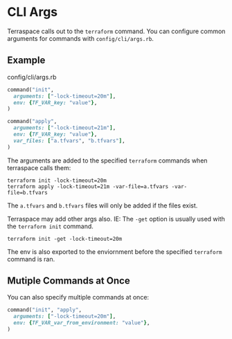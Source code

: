 # CLI Args

Terraspace calls out to the `terraform` command. You can configure common arguments for commands with `config/cli/args.rb`.

## Example

config/cli/args.rb

```ruby
command("init",
  arguments: ["-lock-timeout=20m"],
  env: {TF_VAR_key: "value"},
)

command("apply",
  arguments: ["-lock-timeout=21m"],
  env: {TF_VAR_key: "value"},
  var_files: ["a.tfvars", "b.tfvars"],
)
```

The arguments are added to the specified `terraform` commands when terraspace calls them:

    terraform init -lock-timeout=20m
    terraform apply -lock-timeout=21m -var-file=a.tfvars -var-file=b.tfvars

The `a.tfvars` and `b.tfvars` files will only be added if the files exist.

Terraspace may add other args also. IE: The `-get` option is usually used with the `terraform init` command.

    terraform init -get -lock-timeout=20m

The env is also exported to the enviornment before the specified `terraform` command is ran.

## Mutiple Commands at Once

You can also specify multiple commands at once:

```ruby
command("init", "apply",
  arguments: ["-lock-timeout=20m"],
  env: {TF_VAR_var_from_environment: "value"},
)
```
